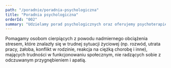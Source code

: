 ```yaml
---
path: "/poradnie/poradnia-psychologiczna"
title: "Poradnia psychologiczna"
orderId: "002"
summary: "Udzielamy porad psychologicznych oraz oferujemy psychoterapię indywidualną i rodzinną. Pomagamy osobom dorosłym i młodzieży, którzy doświadczają problemów natury emocjonalnej i psychicznej."
---
```


Pomagamy osobom cierpiących z powodu nadmiernego obciążenia stresem, które znalazły się w trudnej sytuacji życiowej (np. rozwód, utrata pracy, żałoba, konflikt w rodzinie, reakcja na ciężką chorobę i inne), mających trudności w funkcjonowaniu społecznym, nie radzących sobie z odczuwanym przygnębieniem i apatią.
